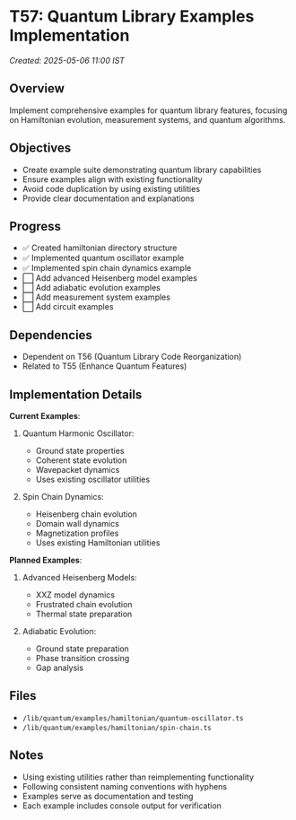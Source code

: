 # T57: Quantum Library Examples Implementation
*Created: 2025-05-06 11:00 IST*

## Overview
Implement comprehensive examples for quantum library features, focusing on Hamiltonian evolution, measurement systems, and quantum algorithms.

## Objectives
- Create example suite demonstrating quantum library capabilities
- Ensure examples align with existing functionality
- Avoid code duplication by using existing utilities
- Provide clear documentation and explanations

## Progress
- ✅ Created hamiltonian directory structure
- ✅ Implemented quantum oscillator example
- ✅ Implemented spin chain dynamics example
- ⬜ Add advanced Heisenberg model examples
- ⬜ Add adiabatic evolution examples
- ⬜ Add measurement system examples
- ⬜ Add circuit examples

## Dependencies
- Dependent on T56 (Quantum Library Code Reorganization)
- Related to T55 (Enhance Quantum Features)

## Implementation Details
**Current Examples**:
1. Quantum Harmonic Oscillator:
   - Ground state properties
   - Coherent state evolution
   - Wavepacket dynamics
   - Uses existing oscillator utilities

2. Spin Chain Dynamics:
   - Heisenberg chain evolution
   - Domain wall dynamics
   - Magnetization profiles
   - Uses existing Hamiltonian utilities

**Planned Examples**:
1. Advanced Heisenberg Models:
   - XXZ model dynamics
   - Frustrated chain evolution
   - Thermal state preparation

2. Adiabatic Evolution:
   - Ground state preparation
   - Phase transition crossing
   - Gap analysis

## Files
- `/lib/quantum/examples/hamiltonian/quantum-oscillator.ts`
- `/lib/quantum/examples/hamiltonian/spin-chain.ts`

## Notes
- Using existing utilities rather than reimplementing functionality
- Following consistent naming conventions with hyphens
- Examples serve as documentation and testing
- Each example includes console output for verification